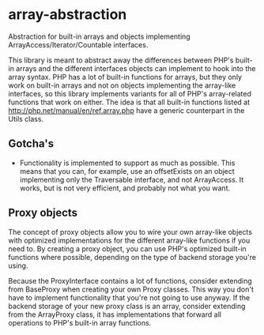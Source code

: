 array-abstraction
================

Abstraction for built-in arrays and objects implementing ArrayAccess/Iterator/Countable interfaces.

This library is meant to abstract away the differences between PHP's built-in arrays and the different interfaces objects 
can implement to hook into the array syntax. PHP has a lot of built-in functions for arrays, but they only work on 
built-in arrays and not on objects implementing the array-like interfaces, so this library implements variants for all of 
PHP's array-related functions that work on either. The idea is that all built-in functions listed at 
http://php.net/manual/en/ref.array.php have a generic counterpart in the Utils class. 

Gotcha's
--------

- Functionality is implemented to support as much as possible. This means that you can, for example, use an offsetExists 
on an object implementing only the Traversable interface, and not ArrayAccess. It works, but is not very efficient, and 
probably not what you want.

Proxy objects
-------------

The concept of proxy objects allow you to wire your own array-like objects with optimized implementations for the 
different array-like functions if you need to. By creating a proxy object, you can use PHP's optimized built-in 
functions where possible, depending on the type of backend storage you're using. 

Because the ProxyInterface contains a lot of functions, consider extending from BaseProxy when creating your own Proxy 
classes. This way you don't have to implement functionality that you're not going to use anyway. If the backend storage 
of your new proxy class is an array, consider extending from the ArrayProxy class, it has implementations that forward
all operations to PHP's built-in array functions.
